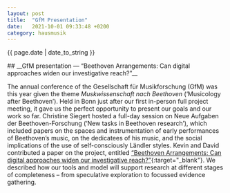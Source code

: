 ```yaml
---
layout: post
title:  "GfM Presentation"
date:   2021-10-01 09:33:48 +0200
category: hausmusik
---
```

<p>{{ page.date | date_to_string }}</p>
## __GfM presentation — “Beethoven Arrangements: Can digital approaches widen our investigative reach?”__

The annual conference of the Gesellschaft für Musikforschung (GfM) was this year given the theme _Muskwissenschaft nach Beethoven_ (‘Musicology after Beethoven’). Held in Bonn just after our first in-person full project meeting, it gave us the perfect opportunity to present our goals and our work so far. Christine Siegert hosted a full-day session on Neue Aufgaben der Beethoven-Forschung (‘New tasks in Beethoven research’), which included papers on the spaces and instrumentation of early performances of Beethoven’s music, on the dedicatees of his music, and the social implications of the use of self-consciously Ländler styles. Kevin and David contributed a paper on the project, entitled [“Beethoven Arrangements: Can digital approaches widen our investigative reach?”](/assets/docs/Page-GfM2021-slides.pdf){:target="_blank"}. We described how our tools and model will support research at different stages of completeness – from speculative exploration to focussed evidence gathering.
